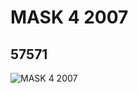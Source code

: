 # MASK 4 2007
## 57571
![MASK 4 2007](https://lc-www-live-s.legocdn.com/media/bricks/5/2/4497146.jpg)